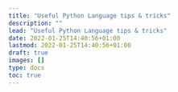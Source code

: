 ```yaml
---
title: "Useful Python Language tips & tricks"
description: ""
lead: "Useful Python Language tips & tricks"
date: 2022-01-25T14:40:56+01:00
lastmod: 2022-01-25T14:40:56+01:00
draft: true
images: []
type: docs
toc: true
---
```

